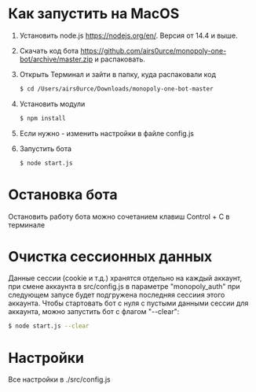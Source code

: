 Как запустить на MacOS
======================

1) Установить node.js https://nodejs.org/en/. Версия от 14.4 и выше.
2) Скачать код бота https://github.com/airs0urce/monopoly-one-bot/archive/master.zip и распаковать.
3) Открыть Терминал и зайти в папку, куда распаковали код
   ```bash
   $ cd /Users/airs0urce/Downloads/monopoly-one-bot-master
   ```

4) Установить модули   
   ```bash
   $ npm install
   ```
5) Если нужно - изменить настройки в файле config.js
6) Запустить бота
   ```bash
   $ node start.js
   ```
Остановка бота
=============
Остановить работу бота можно сочетанием клавиш Control + C в терминале

Очистка сессионных данных
==============
Данные сессии (cookie и т.д.) хранятся отдельно на каждый аккаунт, при смене 
аккаунта в src/config.js в параметре "monopoly_auth" при следующем запусе будет подгружена последняя сессиия этого аккаунта.
Чтобы стартовать бот с нуля с пустыми данными сессии для аккаунта, можно запустить бот с флагом "--clear":
   ```bash
   $ node start.js --clear
   ```

Настройки
==============
Все настройки в ./src/config.js





